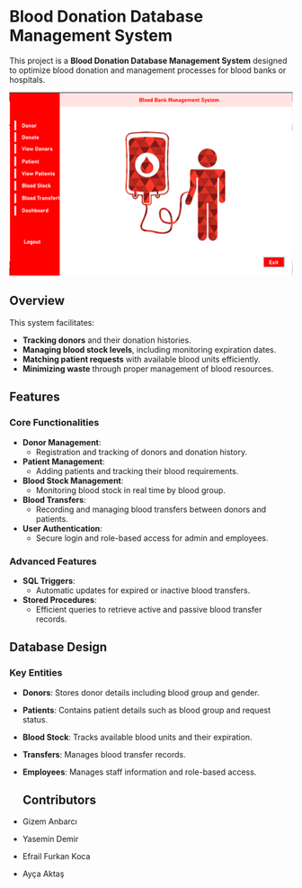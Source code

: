 # Blood Donation Database Management System

This project is a **Blood Donation Database Management System** designed to optimize blood donation and management processes for blood banks or hospitals.

![App's home screen](https://raw.githubusercontent.com/gzmanbrc/Blood_Donation_Management_System/08198013b0bb26b57284069988ac7260348764f6/BloodBank_App_Images/Screenshot%202025-01-09%20153347.png)

## Overview
This system facilitates:
- **Tracking donors** and their donation histories.
- **Managing blood stock levels**, including monitoring expiration dates.
- **Matching patient requests** with available blood units efficiently.
- **Minimizing waste** through proper management of blood resources.

## Features
### Core Functionalities
- **Donor Management**:
  - Registration and tracking of donors and donation history.
- **Patient Management**:
  - Adding patients and tracking their blood requirements.
- **Blood Stock Management**:
  - Monitoring blood stock in real time by blood group.
- **Blood Transfers**:
  - Recording and managing blood transfers between donors and patients.
- **User Authentication**:
  - Secure login and role-based access for admin and employees.

### Advanced Features
- **SQL Triggers**:
  - Automatic updates for expired or inactive blood transfers.
- **Stored Procedures**:
  - Efficient queries to retrieve active and passive blood transfer records.

## Database Design
### Key Entities
- **Donors**: Stores donor details including blood group and gender.
- **Patients**: Contains patient details such as blood group and request status.
- **Blood Stock**: Tracks available blood units and their expiration.
- **Transfers**: Manages blood transfer records.
- **Employees**: Manages staff information and role-based access.

   ## Contributors
- Gizem Anbarcı 
- Yasemin Demir
- Efrail Furkan Koca
- Ayça Aktaş
